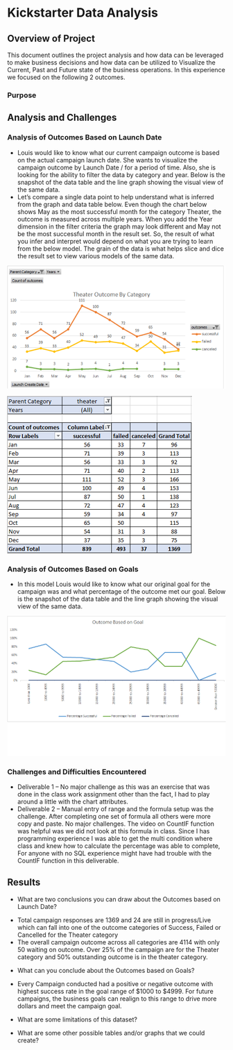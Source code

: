 # Kickstarter Data Analysis
## Overview of Project
This document outlines the project analysis and how data can be leveraged to make business decisions and how data can be utilized to Visualize the Current, Past and Future state of the business operations. In this experience we focused on the following 2 outcomes.

### Purpose

## Analysis and Challenges
### Analysis of Outcomes Based on Launch Date
* Louis would like to know what our current campaign outcome is based on the actual campaign launch date. She wants to visualize the campaign outcome by Launch Date / for a period of time. Also, she is looking for the ability to filter the data by category and year. Below is the snapshot of the data table and the line graph showing the visual view of the same data. 
* Let’s compare a single data point to help understand what is inferred from the graph and data table below. Even though the chart below shows May as the most successful month for the category Theater, the outcome is measured across multiple years. When you add the Year dimension in the filter criteria the graph may look different and May not be the most successful month in the result set. So, the result of what you infer and interpret would depend on what you are trying to learn from the below model. The grain of the data is what helps slice and dice the result set to view various models of the same data.

![OutcomesBasedOnLaunchDateANDCategory](/Resources/Theater_Outcome_Vs_Launch.png)

![GraphVsDataviewAnalysis](/Resources/LaunchDate_Analysis.png)

### Analysis of Outcomes Based on Goals
* In this model Louis would like to know what our original goal for the campaign was and what percentage of the outcome met our goal. Below is the snapshot of the data table and the line graph showing the visual view of the same data. 

![OutcomesBasedOnLaunchDateANDCategory](/Resources/Outcomes_Vs_Goals.png)

### Challenges and Difficulties Encountered
* Deliverable 1 – No major challenge as this was an exercise that was done in the class work assignment other than the fact, I had to play around a little with the chart attributes.
* Deliverable 2 – Manual entry of range and the formula setup was the challenge. After completing one set of formula all others were more copy and paste. No major challenges. The video on CountIF function was helpful was we did not look at this formula in class. Since I has programming experience I was able to get the multi condition where class and knew how to calculate the percentage was able to complete, For anyone with no SQL experience might have had trouble with the CountIF function in this deliverable.

## Results

- What are two conclusions you can draw about the Outcomes based on Launch Date?
* Total campaign responses are 1369 and 24 are still in progress/Live which can fall into one of the outcome categories of Success, Failed or Cancelled for the Theater category
*	The overall campaign outcome across all categories are 4114 with only 50 waiting on outcome. Over 25% of the campaign are for the Theater category and 50% outstanding outcome is in the theater category. 


- What can you conclude about the Outcomes based on Goals?
* Every Campaign conducted had a positive or negative outcome with highest success rate in the goal range of $1000 to $4999. For future campaigns, the business goals can realign to this range to drive more dollars and meet the campaign goal.

- What are some limitations of this dataset?

- What are some other possible tables and/or graphs that we could create?
